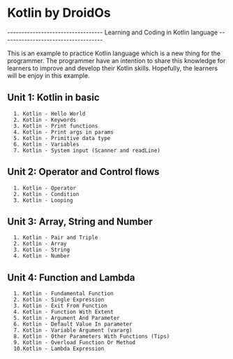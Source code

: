 # Kotlin by DroidOs
---------------------------------- Learning and Coding in Kotlin language ------------------------------------

This is an example to practice Kotlin language which is a new thing for the programmer. The programmer have an intention to share this knowledge for learners to improve and develop their Kotlin skills. Hopefully, the learners will be enjoy in this example.

## Unit 1: Kotlin in basic
```
  1. Kotlin - Hello World
  2. Kotlin - Keywords
  3. Kotlin - Print functions
  4. Kotlin - Print args in params
  5. Kotlin - Primitive data type
  6. Kotlin - Variables
  7. Kotlin - System input (Scanner and readLine)
```

## Unit 2: Operator and Control flows
```
  1. Kotlin - Operator
  2. Kotlin - Condition
  3. Kotlin - Looping
```

## Unit 3: Array, String and Number
```
  1. Kotlin - Pair and Triple 
  2. Kotlin - Array
  3. Kotlin - String
  4. Kotlin - Number
```  

## Unit 4: Function and Lambda
```
  1. Kotlin - Fundamental Function
  2. Kotlin - Single Expression
  3. Kotlin - Exit From Function
  4. Kotlin - Function With Extent
  5. Kotlin - Argument And Parameter
  6. Kotlin - Default Value In parameter
  7. Kotlin - Variable Argument (vararg)
  8. Kotlin - Other Parameters With Functions (Tips)
  9. Kotlin - Overload Function Or Method
  10.Kotlin - Lambda Expression
```  
  
  
